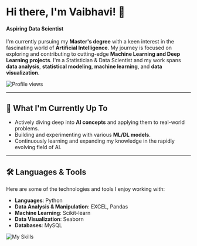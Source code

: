# Hi there, I'm Vaibhavi! 👋
<p align="center"><h4><b>Aspiring Data Scientist</b></h4></p>

I'm currently pursuing my **Master's degree** with a keen interest in the fascinating world of **Artificial Intelligence**. My journey is focused on exploring and contributing to cutting-edge **Machine Learning and Deep Learning projects**. I'm a Statistician & Data Scientist and my work spans **data analysis**, **statistical modeling**, **machine learning**, and **data visualization**.


<p align="left">
    <img src="https://komarev.com/ghpvc/?username=vaibhavi-230&color=blue" alt="Profile views" />
</p>


---

## 🚀 What I'm Currently Up To

* Actively diving deep into **AI concepts** and applying them to real-world problems.
* Building and experimenting with various **ML/DL models**.
* Continuously learning and expanding my knowledge in the rapidly evolving field of AI.

---

## 🛠️ Languages & Tools

Here are some of the technologies and tools I enjoy working with:
* **Languages**: Python
* **Data Analysis & Manipulation**: EXCEL, Pandas
* **Machine Learning**: Scikit-learn
* **Data Visualization**: Seaborn
* **Databases**: MySQL
<p align="left">
    <img src="https://skillicons.dev/icons?i=py,mysql,sklearn,ubuntu,aws" alt="My Skills">
</p>
